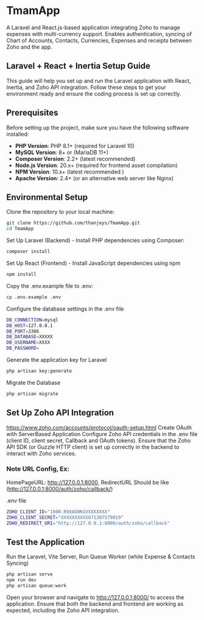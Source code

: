 # TmamApp
 A Laravel and React.js-based application integrating Zoho to manage expenses with multi-currency support. Enables authentication, syncing of Chart of Accounts, Contacts, Currencies, Expenses and receipts between Zoho and the app.

 ## Laravel + React + Inertia Setup Guide
 This guide will help you set up and run the Laravel application with React, Inertia, and Zoho API integration. Follow these steps to get your environment ready and ensure the coding process is set up correctly.

## Prerequisites

Before setting up the project, make sure you have the following software installed:

- **PHP Version**: PHP 8.1+ (required for Laravel 10)
- **MySQL Version**: 8+ or (MariaDB 11+)
- **Composer Version**: 2.2+ (latest recommended)
- **Node.js Version**: 20.x+ (required for frontend asset compilation)
- **NPM Version**: 10.x+ (latest recommended )
- **Apache Version**: 2.4+ (or an alternative web server like Nginx)

## Environmental Setup
Clone the repository to your local machine:
```bash
git clone https://github.com/thanjeys/TmamApp.git
cd TmamApp
```
Set Up Laravel (Backend) - Install PHP dependencies using Composer:
```bash
composer install
```
Set Up React (Frontend) - Install JavaScript dependencies using npm
```bash
npm install
```
Copy the .env.example file to .env:
```bash
cp .env.example .env
```
Configure the database settings in the .env file
```bash
DB_CONNECTION=mysql
DB_HOST=127.0.0.1
DB_PORT=3306
DB_DATABASE=XXXXX
DB_USERNAME=XXXX
DB_PASSWORD=
```
Generate the application key for Laravel
```bash
php artisan key:generate
```
Migrate the Database
```bash
php artisan migrate
```

## Set Up Zoho API Integration
https://www.zoho.com/accounts/protocol/oauth-setup.html
Create OAuth with ServerBased Application
Configure Zoho API credentials in the .env file (client ID, client secret, Callback and OAuth tokens).
Ensure that the Zoho API SDK (or Guzzle HTTP client) is set up correctly in the backend to interact with Zoho services.

### Note URL Config, Ex: 
HomePageURL: http://127.0.0.1:8000, RedirectURL Should be like (http://127.0.0.1:8000/auth/zoho/callback/)

.env file
```bash
ZOHO_CLIENT_ID="1000.R9XAGNKGVXXXXXXX"
ZOHO_CLIENT_SECRET="XXXXXXXXX5071307579019"
ZOHO_REDIRECT_URI="http://127.0.0.1:8000/auth/zoho/callback"
```

## Test the Application
Run the Laravel, Vite Server, Run Queue Worker (while Expense & Contacts Syncing)
```bash
php artisan serve
npm run dev
php artisan queue:work
```

Open your browser and navigate to http://127.0.0.1:8000/ to access the application.
Ensure that both the backend and frontend are working as expected, including the Zoho API integration.
 
